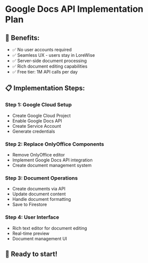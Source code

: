 # Google Docs API Implementation Plan

## 🎯 Benefits:
- ✅ No user accounts required
- ✅ Seamless UX - users stay in LoreWise
- ✅ Server-side document processing
- ✅ Rich document editing capabilities
- ✅ Free tier: 1M API calls per day

## 📋 Implementation Steps:

### Step 1: Google Cloud Setup
- Create Google Cloud Project
- Enable Google Docs API
- Create Service Account
- Generate credentials

### Step 2: Replace OnlyOffice Components
- Remove OnlyOffice editor
- Implement Google Docs API integration
- Create document management system

### Step 3: Document Operations
- Create documents via API
- Update document content
- Handle document formatting
- Save to Firestore

### Step 4: User Interface
- Rich text editor for document editing
- Real-time preview
- Document management UI

## 🚀 Ready to start!
